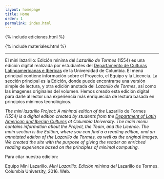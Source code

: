 ```yaml
---
layout: homepage
title: Home
order: 1
permalink: index.html
---
```


{% include ediciones.html %}

{% include materiales.html %}

---

El mini lazarillo: Edición minima del *Lazarillo de Tormes* (1554) es una edición digital realizada por estudiantes del [Departamento de Culturas Latinoamericanas e Ibéricas](http://laic.columbia.edu/) de la Universidad de Columbia. El menú principal contiene información sobre el Proyecto, el Equipo y la Licencia. La sección principal es la Edición, donde puede encontrarse una versión simple de lectura, y otra edición anotada del *Lazarillo de Tormes*, así como las imagenes originales del volumen. Hemos creado esta edición digital para darle al lector una experiencia más enriquecida de lectura basada en principios mínimos tecnológicos.

<em>The mini lazarillo Project: A minimal edition of the <span style="font-style: normal">Lazarillo de Tormes</span> (1554) is a digital edition created by students from the [Department of Latin American and Iberian Cultures](http://laic.columbia.edu/) at Columbia University. The main menu contains information about the Project, the Team, and the Licence. The main section is the Edition, where you can find a a reading edition, and an annotated edition of the *Lazarillo de Tormes*, as well as the original images. We created the site with the purpose of giving the reader an enriched reading experience based on the principles of minimal computing.</em>

Para citar nuestra edición:

Equipo Mini Lazarillo. <i>Mini Lazarillo: Edición minima del</i> Lazarillo de Tormes. Columbia University, 2016. Web.



